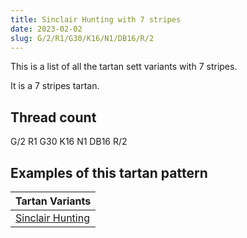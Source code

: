 ```yaml
---
title: Sinclair Hunting with 7 stripes
date: 2023-02-02
slug: G/2/R1/G30/K16/N1/DB16/R/2
---
```

This is a list of all the tartan sett variants with 7 stripes.

It is a 7 stripes tartan.


## Thread count
G/2 R1 G30 K16 N1 DB16 R/2

## Examples of this tartan pattern

| Tartan Variants |
|---------------|
| [Sinclair Hunting](/variants/g/2/r1/g30/k16/n1/db16/r/2-db00004c-g004c00-k000000-nd0d0d0-rc80000)||
